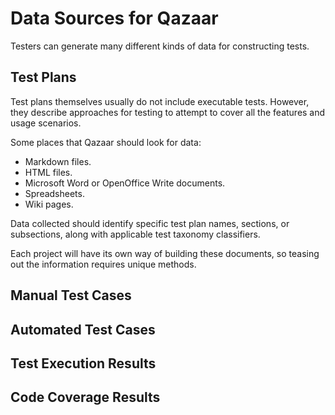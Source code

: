 # Data Sources for Qazaar

Testers can generate many different kinds of data for constructing tests.

## Test Plans

Test plans themselves usually do not include executable tests.  However, they describe approaches for testing to attempt to cover all the features and usage scenarios.

Some places that Qazaar should look for data:

* Markdown files.
* HTML files.
* Microsoft Word or OpenOffice Write documents.
* Spreadsheets.
* Wiki pages.

Data collected should identify specific test plan names, sections, or subsections, along with applicable test taxonomy classifiers.

Each project will have its own way of building these documents, so teasing out the information requires unique methods.

## Manual Test Cases


## Automated Test Cases


## Test Execution Results


## Code Coverage Results
